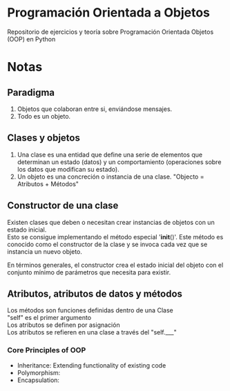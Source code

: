 # Programación Orientada a Objetos
Repositorio de ejercicios y teoría sobre Programación Orientada Objetos (OOP) en Python

# Notas
## Paradigma
1. Objetos que colaboran entre si, enviándose mensajes.
2. Todo es un objeto. 

## Clases y objetos
1. Una clase es una entidad que define una serie de elementos que determinan un estado (datos) y un comportamiento (operaciones sobre los datos que modifican su estado).
2. Un objeto es una concreción o instancia de una clase. "Objecto = Atributos + Métodos"

## Constructor de una clase
Existen clases que deben o necesitan crear instancias de objetos con un estado inicial. <br>
Esto se consigue implementando el método especial '__init__()'. Este método es conocido como el constructor de la clase y se invoca cada vez que se instancia un nuevo objeto.<br>
<p>En términos generales, el constructor crea el estado inicial del objeto con el conjunto mínimo de parámetros que necesita para existir.</p>

## Atributos, atributos de datos y métodos
Los métodos son funciones definidas dentro de una Clase<br>
"self" es el primer argumento<br>
Los atributos se definen por asignación<br>
Los atributos se refieren en una clase a través del "self.___"<br>

### Core Principles of OOP
<ul>
<li>Inheritance: Extending functionality of existing code</li>
<li>Polymorphism:</li>
<li>Encapsulation:</li>
</ul>
